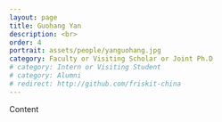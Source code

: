 ```yaml
---
layout: page
title: Guohang Yan
description: <br>
order: 4
portrait: assets/people/yanguohang.jpg
category: Faculty or Visiting Scholar or Joint Ph.D
# category: Intern or Visiting Student
# category: Alumni
# redirect: http://github.com/friskit-china
---
```


Content
